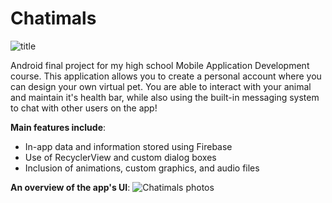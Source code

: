 # Chatimals
![title](https://user-images.githubusercontent.com/63080641/186007648-b47ecfcf-c789-4369-82f1-1b4e8a8e6198.png)

Android final project for my high school Mobile Application Development course. This application allows you to create a personal account where you can design your own virtual pet. You are able to interact with your animal and maintain it's health bar, while also using the built-in messaging system to chat with other users on the app!

**Main features include**:
* In-app data and information stored using Firebase
* Use of RecyclerView and custom dialog boxes
* Inclusion of animations, custom graphics, and audio files


**An overview of the app's UI**:
![Chatimals photos](https://user-images.githubusercontent.com/63080641/186009725-c2518721-032a-46b5-a1b8-3b5eb1831b8e.jpg)

